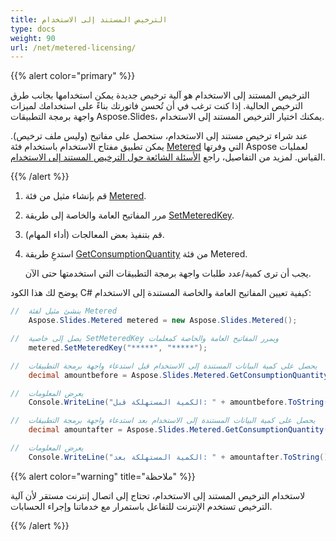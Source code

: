 ```yaml
---
title: الترخيص المستند إلى الاستخدام
type: docs
weight: 90
url: /net/metered-licensing/
---
```


{{% alert color="primary" %}} 

الترخيص المستند إلى الاستخدام هو آلية ترخيص جديدة يمكن استخدامها بجانب طرق الترخيص الحالية. إذا كنت ترغب في أن تُحسن فاتورتك بناءً على استخدامك لميزات واجهة برمجة التطبيقات Aspose.Slides، يمكنك اختيار الترخيص المستند إلى الاستخدام.

عند شراء ترخيص مستند إلى الاستخدام، ستحصل على مفاتيح (وليس ملف ترخيص). يمكن تطبيق مفتاح الاستخدام باستخدام فئة [Metered](https://reference.aspose.com/slides/net/aspose.slides/metered/) التي وفرتها Aspose لعمليات القياس. لمزيد من التفاصيل، راجع [الأسئلة الشائعة حول الترخيص المستند إلى الاستخدام](https://purchase.aspose.com/faqs/licensing/metered).

{{% /alert %}} 

1. قم بإنشاء مثيل من فئة [Metered](https://reference.aspose.com/slides/net/aspose.slides/metered/).
1. مرر المفاتيح العامة والخاصة إلى طريقة [SetMeteredKey](https://reference.aspose.com/slides/net/aspose.slides/metered/setmeteredkey/).
1. قم بتنفيذ بعض المعالجات (أداء المهام).
1. استدعِ طريقة [GetConsumptionQuantity](https://reference.aspose.com/slides/net/aspose.slides/metered/getconsumptionquantity/) من فئة Metered.

   يجب أن ترى كمية/عدد طلبات واجهة برمجة التطبيقات التي استخدمتها حتى الآن.

يوضح لك هذا الكود C# كيفية تعيين المفاتيح العامة والخاصة المستندة إلى الاستخدام:

```c#
//  ينشئ مثيل لفئة Metered
	Aspose.Slides.Metered metered = new Aspose.Slides.Metered();

//  يصل إلى خاصية SetMeteredKey ويمرر المفاتيح العامة والخاصة كمعلمات
	metered.SetMeteredKey("*****", "*****");

//  يحصل على كمية البيانات المستندة إلى الاستخدام قبل استدعاء واجهة برمجة التطبيقات
	decimal amountbefore = Aspose.Slides.Metered.GetConsumptionQuantity();

//  يعرض المعلومات
	Console.WriteLine("الكمية المستهلكة قبل: " + amountbefore.ToString());

//  يحصل على كمية البيانات المستندة إلى الاستخدام بعد استدعاء واجهة برمجة التطبيقات
	decimal amountafter = Aspose.Slides.Metered.GetConsumptionQuantity();

//  يعرض المعلومات
	Console.WriteLine("الكمية المستهلكة بعد: " + amountafter.ToString());
```

{{% alert color="warning" title="ملاحظة"  %}} 

لاستخدام الترخيص المستند إلى الاستخدام، تحتاج إلى اتصال إنترنت مستقر لأن آلية الترخيص تستخدم الإنترنت للتفاعل باستمرار مع خدماتنا وإجراء الحسابات.

{{% /alert %}} 